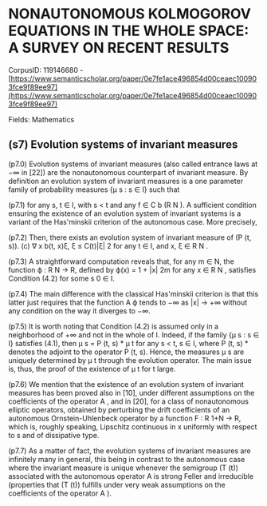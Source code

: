 # NONAUTONOMOUS KOLMOGOROV EQUATIONS IN THE WHOLE SPACE: A SURVEY ON RECENT RESULTS

CorpusID: 119146680 - [https://www.semanticscholar.org/paper/0e7fe1ace496854d00ceaec100903fce9f89ee97](https://www.semanticscholar.org/paper/0e7fe1ace496854d00ceaec100903fce9f89ee97)

Fields: Mathematics

## (s7) Evolution systems of invariant measures
(p7.0) Evolution systems of invariant measures (also called entrance laws at −∞ in [22]) are the nonautonomous counterpart of invariant measure. By definition an evolution system of invariant measures is a one parameter family of probability measures {µ s : s ∈ I} such that

(p7.1) for any s, t ∈ I, with s < t and any f ∈ C b (R N ). A sufficient condition ensuring the existence of an evolution system of invariant systems is a variant of the Has'minskii criterion of the autonomous case. More precisely, 

(p7.2) Then, there exists an evolution system of invariant measure of (P (t, s)).  (c) ∇ x b(t, x)ξ, ξ ≤ C(t)|ξ| 2 for any t ∈ I, and x, ξ ∈ R N .

(p7.3) A straightforward computation reveals that, for any m ∈ N, the function ϕ : R N → R, defined by ϕ(x) = 1 + |x| 2m for any x ∈ R N , satisfies Condition (4.2) for some s 0 ∈ I.

(p7.4) The main difference with the classical Has'minskii criterion is that this latter just requires that the function A ϕ tends to −∞ as |x| → +∞ without any condition on the way it diverges to −∞.

(p7.5) It is worth noting that Condition (4.2) is assumed only in a neighborhood of +∞ and not in the whole of I. Indeed, if the family {µ s : s ∈ I} satisfies (4.1), then µ s = P (t, s) * µ t for any s < t, s ∈ I, where P (t, s) * denotes the adjoint to the operator P (t, s). Hence, the measures µ s are uniquely determined by µ t through the evolution operator. The main issue is, thus, the proof of the existence of µ t for t large.

(p7.6) We mention that the existence of an evolution system of invariant measures has been proved also in [10], under different assumptions on the coefficients of the operator A , and in [20], for a class of nonautonomous elliptic operators, obtained by perturbing the drift coefficients of an autonomous Ornstein-Uhlenbeck operator by a function F : R 1+N → R, which is, roughly speaking, Lipschitz continuous in x uniformly with respect to s and of dissipative type.

(p7.7) As a matter of fact, the evolution systems of invariant measures are infinitely many in general, this being in contrast to the autonomous case where the invariant measure is unique whenever the semigroup (T (t)) associated with the autonomous operator A is strong Feller and irreducible (properties that (T (t)) fulfills under very weak assumptions on the coefficients of the operator A ).
